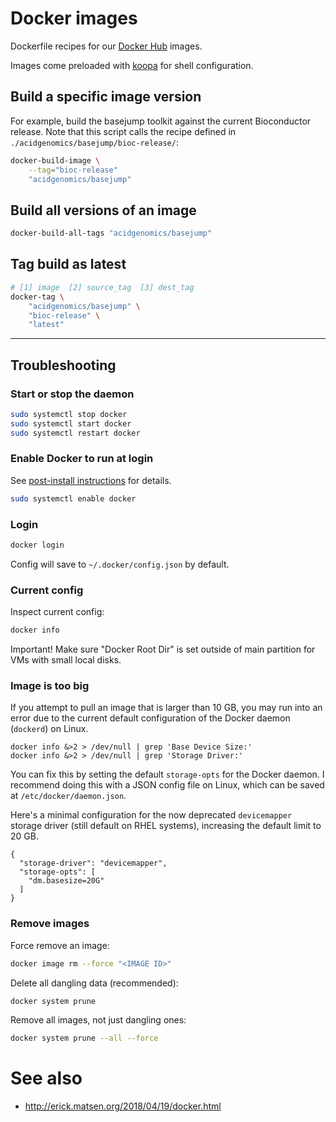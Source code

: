 # Docker images

Dockerfile recipes for our [Docker Hub](https://hub.docker.com/repositories?namespace=acidgenomics) images.

Images come preloaded with [koopa](https://koopa.acidgenomics.com/) for shell configuration.

## Build a specific image version

For example, build the basejump toolkit against the current Bioconductor release.
Note that this script calls the recipe defined in `./acidgenomics/basejump/bioc-release/`:

```sh
docker-build-image \
    --tag="bioc-release"
    "acidgenomics/basejump"
```

## Build all versions of an image

```sh
docker-build-all-tags "acidgenomics/basejump"
```

## Tag build as latest

```sh
# [1] image  [2] source_tag  [3] dest_tag
docker-tag \
    "acidgenomics/basejump" \
    "bioc-release" \
    "latest"
```

* * *

## Troubleshooting

### Start or stop the daemon

```sh
sudo systemctl stop docker
sudo systemctl start docker
sudo systemctl restart docker
```

### Enable Docker to run at login

See [post-install instructions](https://docs.docker.com/install/linux/linux-postinstall/) for details.

```sh
sudo systemctl enable docker
```

### Login

```sh
docker login
```

Config will save to `~/.docker/config.json` by default.

### Current config

Inspect current config:

```sh
docker info
```

Important! Make sure "Docker Root Dir" is set outside of main partition for VMs with small local disks.

### Image is too big

If you attempt to pull an image that is larger than 10 GB, you may run into an error due to the current default configuration of the Docker daemon (`dockerd`) on Linux.

```
docker info &>2 > /dev/null | grep 'Base Device Size:'
docker info &>2 > /dev/null | grep 'Storage Driver:'
```

You can fix this by setting the default `storage-opts` for the Docker daemon. I recommend doing this with a JSON config file on Linux, which can be saved at `/etc/docker/daemon.json`.

Here's a minimal configuration for the now deprecated `devicemapper` storage driver (still default on RHEL systems), increasing the default limit to 20 GB.

```
{
  "storage-driver": "devicemapper",
  "storage-opts": [
    "dm.basesize=20G"
  ]
}
```

### Remove images

Force remove an image:

```sh
docker image rm --force "<IMAGE ID>"
```

Delete all dangling data (recommended):

```sh
docker system prune
```

Remove all images, not just dangling ones:

```sh
docker system prune --all --force
```

# See also

- http://erick.matsen.org/2018/04/19/docker.html
